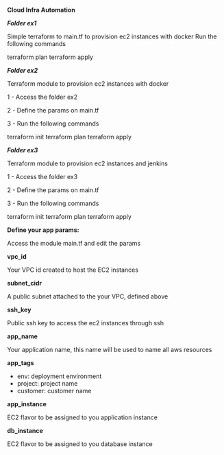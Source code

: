**Cloud Infra Automation**

***Folder ex1***

Simple terraform to main.tf to provision ec2 instances with docker Run the following commands

terraform plan terraform apply



***Folder ex2*** 

Terraform module to provision ec2 instances with docker

1 - Access the folder ex2

2 - Define the params on main.tf

3 - Run the following commands

terraform init terraform plan terraform apply



***Folder ex3***

Terraform module to provision ec2 instances and jenkins

1 - Access the folder ex3

2 - Define the params on main.tf

3 - Run the following commands

terraform init terraform plan terraform apply



**Define your app params:**

Access the module main.tf and edit the params



**vpc_id**

Your VPC id created to host the EC2 instances



**subnet_cidr**

A public subnet attached to the your VPC, defined above


**ssh_key**

Public ssh key to access the ec2 instances through ssh

**app_name**

Your application name, this name will be used to name all aws resources



**app_tags**

- env: deployment environment
- project: project name
- customer: customer name



**app_instance**

EC2 flavor to be assigned to you application instance



**db_instance**

EC2 flavor to be assigned to you database instance
